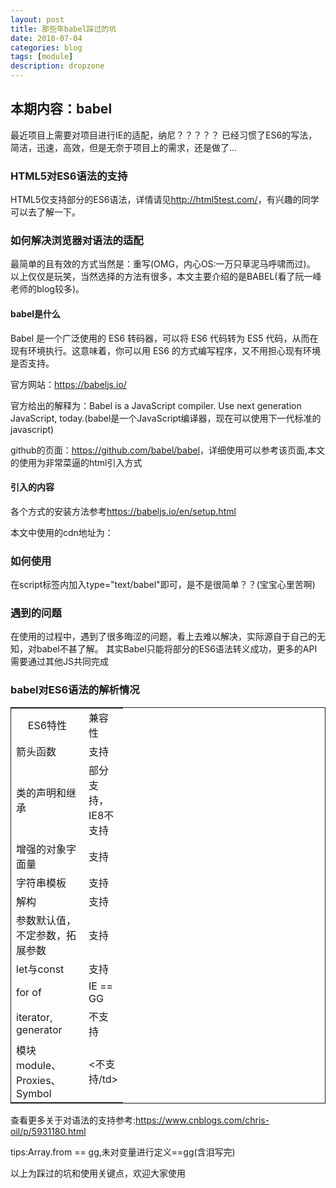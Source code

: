 ```yaml
---
layout: post
title: 那些年babel踩过的坑
date: 2018-07-04
categories: blog
tags: [module]
description: dropzone
---
```

<h2>本期内容：babel</h2>
<p>
	最近项目上需要对项目进行IE的适配，纳尼？？？？？
	已经习惯了ES6的写法，简洁，迅速，高效，但是无奈于项目上的需求，还是做了...
</p>
<h3>HTML5对ES6语法的支持</h3>
<p>HTML5仅支持部分的ES6语法，详情请见<u>http://html5test.com/</u>，有兴趣的同学可以去了解一下。</p>

<h3>如何解决浏览器对语法的适配</h3>
<p>最简单的且有效的方式当然是：重写(OMG，内心OS:一万只草泥马呼啸而过)。
以上仅仅是玩笑，当然选择的方法有很多，本文主要介绍的是BABEL(看了阮一峰老师的blog较多)。
</p>

<h4>babel是什么</h4>
<p>Babel 是一个广泛使用的 ES6 转码器，可以将 ES6 代码转为 ES5 代码，从而在现有环境执行。这意味着，你可以用 ES6 的方式编写程序，又不用担心现有环境是否支持。</p>
<p>官方网站：<u>https://babeljs.io/</u></p>
<p>官方给出的解释为：Babel is a JavaScript compiler.
Use next generation JavaScript, today.(babel是一个JavaScript编译器，现在可以使用下一代标准的javascript)</p>
<p>
github的页面：<u>https://github.com/babel/babel</u>，详细使用可以参考该页面,本文的使用为非常菜逼的html引入方式
</p>

<h4>引入的内容</h4>

	
<p>各个方式的安装方法参考<u>https://babeljs.io/en/setup.html</u></p>

<p>本文中使用的cdn地址为：<u><script src="https://unpkg.com/babel-standalone@6/babel.min.js"></script>
</u></p>


<h3>如何使用</h3>
<p>在script标签内加入type="text/babel"即可，是不是很简单？？(宝宝心里苦啊)</p>
		
<h3>遇到的问题</h3>
<p>
	在使用的过程中，遇到了很多晦涩的问题，看上去难以解决，实际源自于自己的无知，对babel不甚了解。
	其实Babel只能将部分的ES6语法转义成功，更多的API需要通过其他JS共同完成
</p>
<h3>babel对ES6语法的解析情况</h3>
<table style="border: solid 1px;">
	<tr>
		<td style='width: 100px;text-align: center'>ES6特性</td>
		<td style="width:40px;">兼容性</td>
	</tr>
	<tr>
		<td>箭头函数</td>
		<td>支持</td>
	</tr>
	<tr>
		<td>类的声明和继承</td>
		<td>部分支持，IE8不支持</td>
	</tr>
	<tr>
		<td>增强的对象字面量</td>
		<td>支持</td>
	</tr>
	<tr>
		<td>字符串模板</td>
		<td>支持</td>
	</tr>
	<tr>
		<td>解构</td>
		<td>支持</td>
	</tr>
	<tr>
		<td>参数默认值，不定参数，拓展参数</td>
		<td>支持</td>
	</tr>
	<tr>
		<td>let与const</td>
		<td>支持</td>
	</tr>
	<tr>
		<td>for of</td>
		<td>IE == GG</td>
	</tr>
	<tr>
		<td>iterator, generator	</td>
		<td>不支持</td>
	</tr>
	<tr>
		<td>模块 module、Proxies、Symbol</td>
		<td><不支持/td>
	</tr>
</table>
<p>查看更多关于对语法的支持参考:<u>https://www.cnblogs.com/chris-oil/p/5931180.html</u></p>
<p>tips:Array.from == gg,未对变量进行定义==gg(含泪写完)</p>
<p>以上为踩过的坑和使用关键点，欢迎大家使用</p>